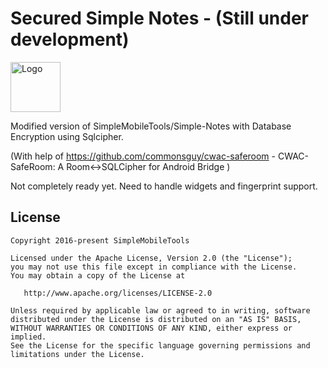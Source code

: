 # Secured Simple Notes - (Still under development)

<img alt="Logo" src="app/src/main/res/mipmap-xxxhdpi/ic_launcher.png" width="80">

Modified version of SimpleMobileTools/Simple-Notes with Database Encryption using Sqlcipher.

(With help of https://github.com/commonsguy/cwac-saferoom - CWAC-SafeRoom: A Room<->SQLCipher for Android Bridge )

Not completely ready yet. Need to handle widgets and fingerprint support.

License
-------
    Copyright 2016-present SimpleMobileTools
    
    Licensed under the Apache License, Version 2.0 (the "License");
    you may not use this file except in compliance with the License.
    You may obtain a copy of the License at
    
       http://www.apache.org/licenses/LICENSE-2.0
    
    Unless required by applicable law or agreed to in writing, software
    distributed under the License is distributed on an "AS IS" BASIS,
    WITHOUT WARRANTIES OR CONDITIONS OF ANY KIND, either express or implied.
    See the License for the specific language governing permissions and
    limitations under the License.
